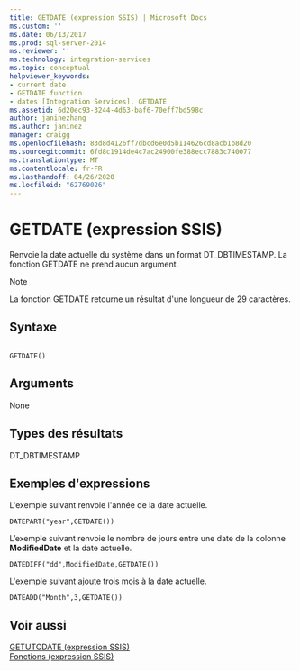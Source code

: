 ```yaml
---
title: GETDATE (expression SSIS) | Microsoft Docs
ms.custom: ''
ms.date: 06/13/2017
ms.prod: sql-server-2014
ms.reviewer: ''
ms.technology: integration-services
ms.topic: conceptual
helpviewer_keywords:
- current date
- GETDATE function
- dates [Integration Services], GETDATE
ms.assetid: 6d20ec93-3244-4d63-baf6-70eff7bd598c
author: janinezhang
ms.author: janinez
manager: craigg
ms.openlocfilehash: 83d8d4126ff7dbcd6e0d5b114626cd8acb1b8d20
ms.sourcegitcommit: 6fd8c1914de4c7ac24900fe388ecc7883c740077
ms.translationtype: MT
ms.contentlocale: fr-FR
ms.lasthandoff: 04/26/2020
ms.locfileid: "62769026"
---
```

# <a name="getdate-ssis-expression"></a>GETDATE (expression SSIS)
  Renvoie la date actuelle du système dans un format DT_DBTIMESTAMP. La fonction GETDATE ne prend aucun argument.  
  
> [!NOTE]  
>  La fonction GETDATE retourne un résultat d'une longueur de 29 caractères.  
  
## <a name="syntax"></a>Syntaxe  
  
```  
  
GETDATE()  
```  
  
## <a name="arguments"></a>Arguments  
 None  
  
## <a name="result-types"></a>Types des résultats  
 DT_DBTIMESTAMP  
  
## <a name="expression-examples"></a>Exemples d'expressions  
 L'exemple suivant renvoie l'année de la date actuelle.  
  
```  
DATEPART("year",GETDATE())  
```  
  
 L’exemple suivant renvoie le nombre de jours entre une date de la colonne **ModifiedDate** et la date actuelle.  
  
```  
DATEDIFF("dd",ModifiedDate,GETDATE())  
```  
  
 L'exemple suivant ajoute trois mois à la date actuelle.  
  
```  
DATEADD("Month",3,GETDATE())  
```  
  
## <a name="see-also"></a>Voir aussi  
 [GETUTCDATE &#40;expression SSIS&#41;](getutcdate-ssis-expression.md)   
 [Fonctions &#40;expression SSIS&#41;](functions-ssis-expression.md)  
  
  
